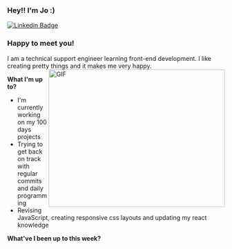 ### Hey!! I'm Jo :) 

[![Linkedin Badge](https://img.shields.io/badge/-LinkedIn-0e76a8?style=flat-square&logo=Linkedin&logoColor=white)](https://www.linkedin.com/in/joanna-skrzypczak/)

### Happy to meet you!

I am a technical support engineer learning front-end development. I like creating pretty things and it makes me very happy. 
<img align="right" alt="GIF" src="https://giphy.com/gifs/pixel-art-mountain-kaijupxl-HRXnPYf10Zx0wz4alF" width="408" height="318" />

**What I'm up to?**

- I'm currently working on my 100 days projects
- Trying to get back on track with regular commits and daily programming
- Revising JavaScript, creating responsive css layouts and updating my react knowledge

**What've I been up to this week?** 

<!--START_SECTION:waka-->
<!--END_SECTION:waka-->
